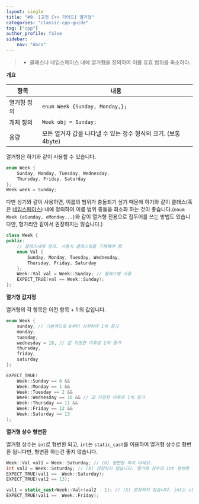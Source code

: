 ```yaml
---
layout: single
title: "#9. [고전 C++ 가이드] 열거형"
categories: "classic-cpp-guide"
tag: ["cpp"]
author_profile: false
sidebar: 
    nav: "docs"
---
```


> * 클래스나 네임스페이스 내에 열거형을 정의하여 이름 유효 범위를 축소하라.

**개요**

|항목|내용|
|--|--|
|열거형 정의| `enum Week {Sunday, Monday,};`|
|개체 정의| `Week obj = Sunday;`|
|용량|모든 열거자 값을 나타낼 수 있는 정수 형식의 크기. (보통 4byte)|

열거형은 하기와 같이 사용할 수 있습니다.

```cpp
enum Week {
    Sunday, Monday, Tuesday, Wednesday, 
    Thursday, Friday, Saturday
};
Week week = Sunday;
```

다만 상기와 같이 사용하면, 이름의 범위가 충돌되기 싶기 때문에 하기와 같이 클래스(혹은 [네임스페이스](https://tango1202.github.io/classic-cpp-guide/classic-cpp-guide-namespace/)) 내에 정의하여 이름 범위 충돌을 최소화 하는 것이 좋습니다.(`enum Week {eSunday, eMonday...}`와 같이 열거형 전용으로 접두어를 쓰는 방법도 있습니다만, 헝가리안 같아서 권장하지는 않습니다.)

```cpp
class Week {
public:
    // 클래스내에 정의. 사용시 클래스명을 기재해야 함
    enum Val {
        Sunday, Monday, Tuesday, Wednesday, 
        Thursday, Friday, Saturday
    };
    Week::Val val = Week::Sunday; // 클래스명 사용
    EXPECT_TRUE(val == Week::Sunday);
};
```

**열거형 값지정**

열거형의 각 항목은 이전 항목 + 1 의 값입니다.

```cpp
enum Week {
    sunday, // 기본적으로 0부터 시작하여 1씩 증가
    monday, 
    tuesday, 
    wednesday = 10, // 값 지정한 이후로 1씩 증가
    thursday, 
    friday, 
    saturday
};

EXPECT_TRUE(
    Week::Sunday == 0 && 
    Week::Monday == 1 && 
    Week::Tuesday == 2 &&
    Week::Wednesday == 10 && // 값 지정한 이후로 1씩 증가
    Week::Thursday == 11 &&
    Week::Friday == 12 && 
    Week::Saturday == 13
);
```

**열거형 상수 형변환**

열거형 상수는 `int`로 형변환 되고, `int`는 `static_cast`를 이용하여 열거형 상수로 형변환 됩니다만, 형변환 하는건 좋지 않습니다.

```cpp
Week::Val val1 = Week::Saturday; // (O) 형변환 하지 마세요.
int val2 = Week::Saturday; // (X) 권장하지 않습니다. 열거형 상수의 int 형변환 가능
EXPECT_TRUE(val1 ==  Week::Saturday);
EXPECT_TRUE(val2 == 13);

val1 = static_cast<Week::Val>(val2 - 1); // (X) 권장하지 않습니다. int는 static_cast로 열겨형으로 형변환 합니다.
EXPECT_TRUE(val1 ==  Week::Friday);
```


